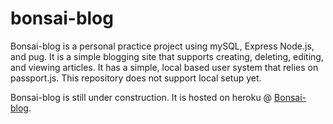 # bonsai-blog

Bonsai-blog is a personal practice project using mySQL, Express Node.js, and pug. It is a simple blogging site that supports creating, deleting, editing, and viewing articles. It has a simple, local based user system that relies on passport.js. This repository does not support local setup yet.

Bonsai-blog is still under construction. It is hosted on heroku @ [Bonsai-blog](bonsai-blog.herokuapp.com).

